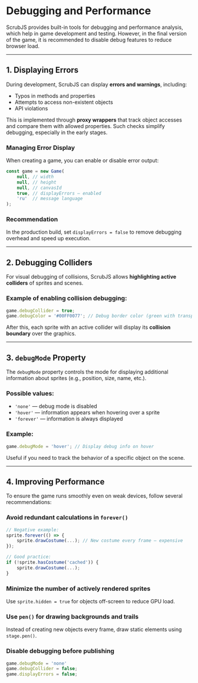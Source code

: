 # Debugging and Performance

ScrubJS provides built-in tools for debugging and performance analysis, which help in game development and testing. However, in the final version of the game, it is recommended to disable debug features to reduce browser load.

---

## 1. Displaying Errors

During development, ScrubJS can display **errors and warnings**, including:

- Typos in methods and properties
- Attempts to access non-existent objects
- API violations

This is implemented through **proxy wrappers** that track object accesses and compare them with allowed properties. Such checks simplify debugging, especially in the early stages.

### Managing Error Display

When creating a game, you can enable or disable error output:

```javascript
const game = new Game(
    null, // width
    null, // height
    null, // canvasId
    true, // displayErrors — enabled
    'ru'  // message language
);
```

### Recommendation

In the production build, set `displayErrors = false` to remove debugging overhead and speed up execution.

---

## 2. Debugging Colliders

For visual debugging of collisions, ScrubJS allows **highlighting active colliders** of sprites and scenes.

### Example of enabling collision debugging:

```javascript
game.debugCollider = true;
game.debugColor = '#00FF0077'; // Debug border color (green with transparency)
```

After this, each sprite with an active collider will display its **collision boundary** over the graphics.

---

## 3. `debugMode` Property

The `debugMode` property controls the mode for displaying additional information about sprites (e.g., position, size, name, etc.).

### Possible values:

- `'none'` — debug mode is disabled
- `'hover'` — information appears when hovering over a sprite
- `'forever'` — information is always displayed

### Example:

```javascript
game.debugMode = 'hover'; // Display debug info on hover
```

Useful if you need to track the behavior of a specific object on the scene.

---

## 4. Improving Performance

To ensure the game runs smoothly even on weak devices, follow several recommendations:

### Avoid redundant calculations in `forever()`

```javascript
// Negative example:
sprite.forever(() => {
    sprite.drawCostume(...); // New costume every frame — expensive
});
```

```javascript
// Good practice:
if (!sprite.hasCostume('cached')) {
    sprite.drawCostume(...);
}
```

### Minimize the number of actively rendered sprites

Use `sprite.hidden = true` for objects off-screen to reduce GPU load.

### Use `pen()` for drawing backgrounds and trails

Instead of creating new objects every frame, draw static elements using `stage.pen()`.

### Disable debugging before publishing

```javascript
game.debugMode = 'none'
game.debugCollider = false;
game.displayErrors = false;
```
